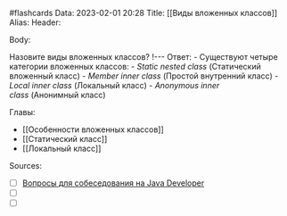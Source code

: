 #flashcards
Data: 2023-02-01 20:28
Title: [[Виды вложенных классов]]
Alias:
Header:




Body:


Назовите виды вложенных классов?
!---
Ответ:
	- Существуют четыре категории вложенных классов:
	-   _Static nested class_ (Статический вложенный класс)
	-   _Member inner class_ (Простой внутренний класс)
	-   _Local inner class_ (Локальный класс)
	-   _Anonymous inner class_ (Анонимный класс)
<!--SR:!2023-11-03,10,630-->




Главы:
- [[Особенности вложенных классов]]
- [[Статический класс]]
- [[Локальный класс]]


Sources:
- [ ] [Вопросы для собеседования на Java Developer](https://github.com/enhorse/java-interview/blob/master/README.md#%D0%9E%D0%9E%D0%9F)
- [ ] []()
- [ ] []()
